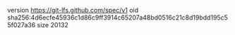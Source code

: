 version https://git-lfs.github.com/spec/v1
oid sha256:4d6ecfe45936c1d86c9ff3914c65207a48bd0516c21c8d19bdd195c55f027a36
size 20132

